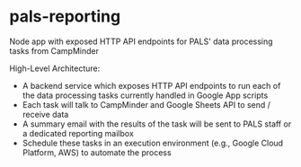 # pals-reporting
Node app with exposed HTTP API endpoints for PALS' data processing tasks from CampMinder

High-Level Architecture:
* A backend service which exposes HTTP API endpoints to run each of the data processing tasks currently handled in Google App scripts
* Each task will talk to CampMinder and Google Sheets API to send / receive data
* A summary email with the results of the task will be sent to PALS staff or a dedicated reporting mailbox
* Schedule these tasks in an execution environment (e.g., Google Cloud Platform, AWS) to automate the process
